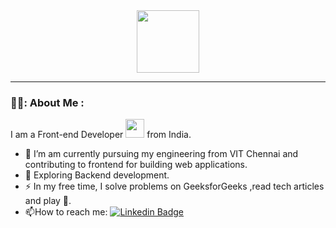 <div id="header" align="center">
  <img src="https://media.giphy.com/media/M9gbBd9nbDrOTu1Mqx/giphy.gif" width="100"/>
</div>

<!-- <div id="badges">
  <a href="https://www.linkedin.com/in/jayesh-daga">
    <img src="https://img.shields.io/badge/LinkedIn-blue?style=for-the-badge&logo=linkedin&logoColor=white" alt="LinkedIn Badge"/>
  </a>
  <a href="your-youtube-URL">
    <img src="https://img.shields.io/badge/YouTube-red?style=for-the-badge&logo=youtube&logoColor=white" alt="Youtube Badge"/>
  </a>
  <a href="your-twitter-URL">
    <img src="https://img.shields.io/badge/Twitter-blue?style=for-the-badge&logo=twitter&logoColor=white" alt="Twitter Badge"/>
  </a> 
</div>-->

<!-- <img src="https://komarev.com/ghpvc/?username=your-github-username&style=flat-square&color=blue" alt=""/> -->

<!--<div align="center">
  <img src="https://media.giphy.com/media/dWesBcTLavkZuG35MI/giphy.gif" width="600" height="300"/>
</div>-->

---

### 👨‍💻: About Me :

I am a Front-end Developer <img src="https://media.giphy.com/media/WUlplcMpOCEmTGBtBW/giphy.gif" width="30"> from India.
- :telescope: I’m am currently pursuing my engineering from VIT Chennai and contributing to frontend for building web applications.
- :seedling: Exploring Backend development.
- :zap: In my free time, I solve problems on GeeksforGeeks ,read tech articles and play 🎸.
- :mailbox:How to reach me: [![Linkedin Badge](https://img.shields.io/badge/-Jayesh-blue?style=flat&logo=Linkedin&logoColor=white)]((https://www.linkedin.com/in/jayesh-daga/))
